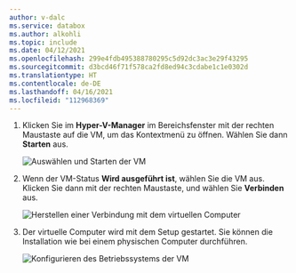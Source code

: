 ```yaml
---
author: v-dalc
ms.service: databox
ms.author: alkohli
ms.topic: include
ms.date: 04/12/2021
ms.openlocfilehash: 299e4fdb495388780295c5d92dc3ac3e29f43295
ms.sourcegitcommit: d3bcd46f71f578ca2fd8ed94c3cdabe1c1e0302d
ms.translationtype: HT
ms.contentlocale: de-DE
ms.lasthandoff: 04/16/2021
ms.locfileid: "112968369"
---
```

1. Klicken Sie im **Hyper-V-Manager** im Bereichsfenster mit der rechten Maustaste auf die VM, um das Kontextmenü zu öffnen. Wählen Sie dann **Starten** aus. 

    ![Auswählen und Starten der VM](./media/azure-stack-edge-connect-to-hyperv-vm/connect-virtual-machine-01.png)

2. Wenn der VM-Status **Wird ausgeführt ist**, wählen Sie die VM aus. Klicken Sie dann mit der rechten Maustaste, und wählen Sie **Verbinden** aus.

    ![Herstellen einer Verbindung mit dem virtuellen Computer](./media/azure-stack-edge-connect-to-hyperv-vm/connect-virtual-machine-02.png)

3. Der virtuelle Computer wird mit dem Setup gestartet. Sie können die Installation wie bei einem physischen Computer durchführen.
 
   ![Konfigurieren des Betriebssystems der VM](./media/azure-stack-edge-connect-to-hyperv-vm/connect-virtual-machine-03.png)<!--Reshot. How best to generalize client name?-->

<!--Compare with the Hyper-V VM steps in https://docs.microsoft.com/en-us/virtualization/hyper-v-on-windows/quick-start/create-virtual-machine#complete-the-operating-system-deployment. Should licensing be raised as an issue in the Azure Stack Edge version?-->

